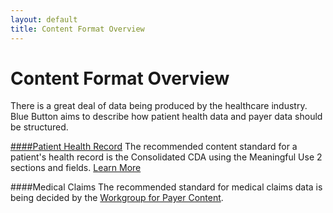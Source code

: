 ```yaml
---
layout: default
title: Content Format Overview
---
```


# Content Format Overview

There is a great deal of data being produced by the healthcare industry. Blue Button aims to describe how patient health data and payer data should be structured.

[####Patient Health Record](healthrecords.html)
The recommended content standard for a patient's health record is the Consolidated CDA using the Meaningful Use 2 sections and fields. [Learn More](healthrecords.html)

####Medical Claims
The recommended standard for medical claims data is being decided by the [Workgroup for Payer Content](http://wiki.siframework.org/ABBI+Payers+Workgroup).